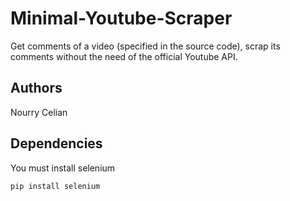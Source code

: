 # Minimal-Youtube-Scraper

Get comments of a video (specified in the source code), scrap its comments without the need of the official Youtube API.

## Authors

Nourry Celian

## Dependencies

You must install selenium

`pip install selenium`



